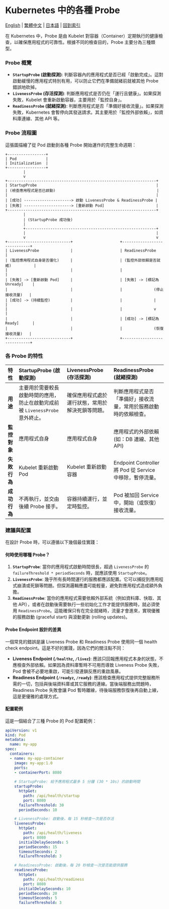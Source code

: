 # Kubernetes 中的各種 Probe

[English](../en/16_k8s_probes.md) | [繁體中文](../zh-tw/16_k8s_probes.md) | [日本語](../ja/16_k8s_probes.md) | [回到索引](../README.md)

在 Kubernetes 中，Probe 是由 Kubelet 對容器（Container）定期執行的健康檢查，以確保應用程式的可靠性。根據不同的檢查目的，Probe 主要分為三種類型。

### Probe 概覽

*   **`StartupProbe` (啟動探測)**: 判斷容器內的應用程式是否已經「啟動完成」。這對啟動緩慢的應用程式特別有用，可以防止它們在準備就緒前就被其他 Probe 錯誤地砍掉。
*   **`LivenessProbe` (存活探測)**: 判斷應用程式是否仍在「運行且健康」。如果探測失敗，Kubelet 會重新啟動容器，主要用於「監控自身」。
*   **`ReadinessProbe` (就緒探測)**: 判斷應用程式是否「準備好接收流量」。如果探測失敗，Kubernetes 會暫停向其發送請求。其主要用於「監控外部依賴」，如資料庫連線、其他 API 等。

### Probe 流程圖

這張圖描繪了從 Pod 啟動到各種 Probe 開始運作的完整生命週期：

```text
+-----------------+
| Pod             |
| Initialization  |
+-----------------+
        |
        v
+------------------------------------------------------------------+
| StartupProbe                                                     |
| (檢查應用程式是否已啟動)                                             |
|                                                                  |
| [成功] ---------------------> 啟動 LivenessProbe & ReadinessProbe |
| [失敗] ---------------------> [重新啟動 Pod]                       |
+------------------------------------------------------------------+
        |
        | (StartupProbe 成功後)
        |
        +----------------------------------------------------------+
        |                                                          |
        v                                                          v
+----------------------------+                     +-----------------------------+
| LivenessProbe              |                     | ReadinessProbe              |
| (監控應用程式自身是否僵化)     |                     | (監控外部依賴是否就緒)          |
|                            |                     |                             |
| [失敗] -> [重新啟動 Pod]     |                     | [失敗] -> [標記為 Unready]    |
|                            |                     |              (停止接收流量)   |
| [成功] -> (持續監控)         |                     |              |              |
|                            |                     |              v              |
|                            |                     | [成功] -> [標記為 Ready]      |
|                            |                     |              (恢復接收流量)   |
+----------------------------+                     +-----------------------------+
```

### 各 Probe 的特性

| 特性 | StartupProbe (啟動探測) | LivenessProbe (存活探測) | ReadinessProbe (就緒探測) |
| :--- | :--- | :--- | :--- |
| **用途** | 主要用於需要較長啟動時間的應用，防止在啟動完成前被 `LivenessProbe` 意外終止。 | 確保應用程式處於運行狀態，常用於解決死鎖等問題。 | 判斷應用程式是否「準備好」接收流量，常用於服務啟動時的依賴檢查。 |
| **監控對象** | 應用程式自身 | 應用程式自身 | 應用程式的外部依賴<br/>(如：DB 連線、其他 API) |
| **失敗行為** | Kubelet 重新啟動 Pod | Kubelet 重新啟動容器 | Endpoint Controller 將 Pod 從 Service 中移除，暫停流量。 |
| **成功行為** | 不再執行，並交由後續 Probe 接手。 | 容器持續運行，並定時監控。 | Pod 被加回 Service 中，開始（或恢復）接收流量。 |

### 建議與配置

在設計 Probe 時，可以遵循以下幾個最佳實踐：

#### 何時使用哪種 Probe？

1.  **`StartupProbe`**: 當你的應用程式啟動時間很長，超過 `LivenessProbe` 的 `failureThreshold * periodSeconds` 時，就應該使用 `StartupProbe`。
2.  **`LivenessProbe`**: 幾乎所有長時間運行的服務都應該配置。它可以捕捉到應用程式崩潰或死鎖等問題。但探測邏輯應盡可能輕量，避免對應用程式造成額外負擔。
3.  **`ReadinessProbe`**: 當你的應用程式需要依賴外部系統（例如資料庫、快取、其他 API），或者在啟動後需要執行一些初始化工作才能提供服務時，就必須使用 `ReadinessProbe`。這能確保只有在完全就緒時，流量才會進來，實現優雅的服務啟動 (graceful start) 與滾動更新 (rolling updates)。

#### Probe Endpoint 設計的差異

一個常見的錯誤是讓 Liveness Probe 和 Readiness Probe 使用同一個 health check endpoint。這是不好的實踐，因為它們的關注點不同：

*   **Liveness Endpoint (`/healthz`, `/livez`)**: 應該只回報應用程式本身的狀態，不應檢查外部依賴。如果因為資料庫暫時不可用而導致 Liveness Probe 失敗，Pod 會被不必要地重啟，可能引發連鎖反應的重啟風暴。
*   **Readiness Endpoint (`/readyz`, `/ready`)**: 應該檢查應用程式提供完整服務所需的一切，包括與後端資料庫或其它服務的連線。當後端服務出問題時，Readiness Probe 失敗會讓 Pod 暫時離線，待後端服務恢復後再自動上線，這是更優雅的處理方式。

#### 配置範例

這是一個結合了三種 Probe 的 Pod 配置範例：
```yaml
apiVersion: v1
kind: Pod
metadata:
  name: my-app
spec:
  containers:
  - name: my-app-container
    image: my-app:1.0
    ports:
    - containerPort: 8080
    
    # StartupProbe: 給予應用程式最多 5 分鐘 (30 * 10s) 的啟動時間
    startupProbe:
      httpGet:
        path: /api/health/startup
        port: 8080
      failureThreshold: 30
      periodSeconds: 10

    # LivenessProbe: 啟動後，每 15 秒檢查一次是否存活
    livenessProbe:
      httpGet:
        path: /api/health/liveness
        port: 8080
      initialDelaySeconds: 5
      periodSeconds: 15
      timeoutSeconds: 2
      failureThreshold: 3

    # ReadinessProbe: 啟動後，每 20 秒檢查一次是否能提供服務
    readinessProbe:
      httpGet:
        path: /api/health/readiness
        port: 8080
      initialDelaySeconds: 10
      periodSeconds: 20
      timeoutSeconds: 5
      failureThreshold: 3
```


